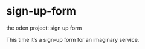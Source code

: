 # sign-up-form

the oden project: sign up form

This time it’s a sign-up form for an imaginary service.
